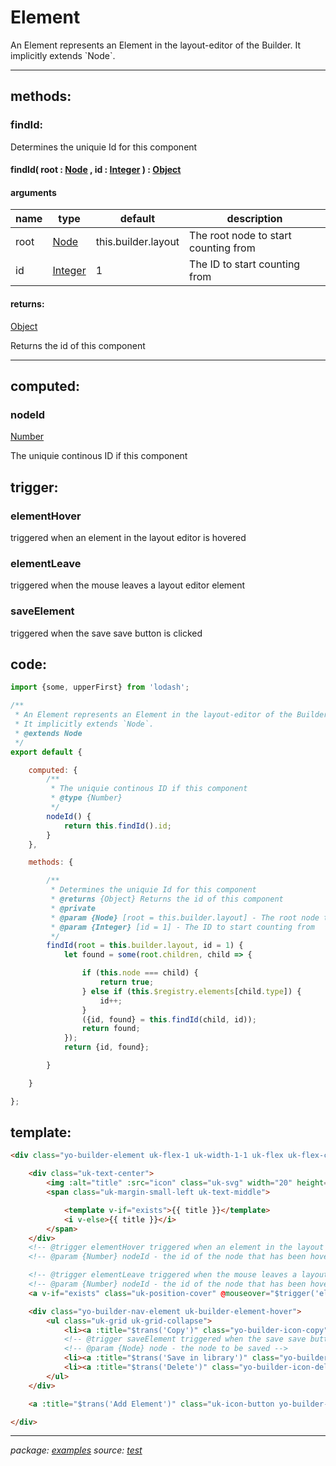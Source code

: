 # Element

An Element represents an Element in the layout-editor of the Builder. It implicitly extends \`Node\`.

* * *

## methods:

### findId:

Determines the uniquie Id for this component

#### findId( root : [Node](https://developer.mozilla.org/docs/Web/API/Node) , id : [Integer](src-uikit-types-js.md) ) : [Object](https://developer.mozilla.org/docs/Web/JavaScript/Reference/Global_Objects/Object)

#### arguments

<table class="uk-table uk-table-striped"><thead><tr><th>name</th><th>type</th><th>default</th><th>description</th></tr></thead><tbody><tr><td><span>root</span></td><td><span template="types"><span><a href="https://developer.mozilla.org/docs/Web/API/Node">Node</a></span></span></td><td><span>this.builder.layout</span></td><td><span>The root node to start counting from</span></td></tr><tr><td><span>id</span></td><td><span template="types"><span><a href="src-uikit-types-js.html">Integer</a></span></span></td><td><span>1</span></td><td><span>The ID to start counting from</span></td></tr></tbody></table>

#### returns:

[Object](https://developer.mozilla.org/docs/Web/JavaScript/Reference/Global_Objects/Object)

Returns the id of this component

* * *

## computed:

### nodeId

[Number](https://developer.mozilla.org/docs/Web/JavaScript/Reference/Global_Objects/Number)

The uniquie continous ID if this component

## trigger:

### elementHover

triggered when an element in the layout editor is hovered

### elementLeave

triggered when the mouse leaves a layout editor element

### saveElement

triggered when the save save button is clicked

## code:

~~~javascript
import {some, upperFirst} from 'lodash';

/**
 * An Element represents an Element in the layout-editor of the Builder.
 * It implicitly extends `Node`.
 * @extends Node
 */
export default {

    computed: {
        /**
         * The uniquie continous ID if this component
         * @type {Number}
         */
        nodeId() {
            return this.findId().id;
        }
    },

    methods: {

        /**
         * Determines the uniquie Id for this component
         * @returns {Object} Returns the id of this component
         * @private
         * @param {Node} [root = this.builder.layout] - The root node to start counting from
         * @param {Integer} [id = 1] - The ID to start counting from
         */
        findId(root = this.builder.layout, id = 1) {
            let found = some(root.children, child => {

                if (this.node === child) {
                    return true;
                } else if (this.$registry.elements[child.type]) {
                    id++;
                }
                ({id, found} = this.findId(child, id));
                return found;
            });
            return {id, found};

        }

    }

};
~~~

## template:

~~~html
<div class="yo-builder-element uk-flex-1 uk-width-1-1 uk-flex uk-flex-center uk-flex-middle">

    <div class="uk-text-center">
        <img :alt="title" :src="icon" class="uk-svg" width="20" height="20" uk-svg>
        <span class="uk-margin-small-left uk-text-middle">

            <template v-if="exists">{{ title }}</template>
            <i v-else>{{ title }}</i>
        </span>
    </div>
    <!-- @trigger elementHover triggered when an element in the layout editor is hovered-->
    <!-- @param {Number} nodeId - the id of the node that has been hovered -->

    <!-- @trigger elementLeave triggered when the mouse leaves a layout editor element -->
    <!-- @param {Number} nodeId - the id of the node that has been hovered -->
    <a v-if="exists" class="uk-position-cover" @mouseover="$trigger('elementHover', nodeId)" @mouseout="$trigger('elementLeave', nodeId)" @click.prevent="builder.edit(node)"></a>

    <div class="yo-builder-nav-element uk-builder-element-hover">
        <ul class="uk-grid uk-grid-collapse">
            <li><a :title="$trans('Copy')" class="yo-builder-icon-copy" uk-tooltip="delay: 1000" @click.prevent="builder.clone(node)"></a></li>
            <!-- @trigger saveElement triggered when the save save button is clicked -->
            <!-- @param {Node} node - the node to be saved -->
            <li><a :title="$trans('Save in library')" class="yo-builder-icon-save" uk-tooltip="delay: 1000" @click.prevent="$trigger('saveElement', node)"></a></li>
            <li><a :title="$trans('Delete')" class="yo-builder-icon-delete" uk-tooltip="delay: 1000" @click.prevent="builder.remove(node)"></a></li>
        </ul>
    </div>

    <a :title="$trans('Add Element')" class="uk-icon-button yo-builder-button-element yo-builder-icon-add uk-builder-element-hover" uk-tooltip="delay: 1000; pos: right" @click.prevent="$parent.chooseAndAddEntity(index + 1)"></a>

</div>
~~~

* * *

_package: [examples](examples.md)_ _source: [test](https://github.com/dasdeck/doctools/tree/master/examples/./src/vue/Element.vue)_